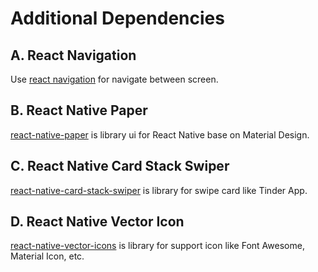 # Additional Dependencies

## A. React Navigation
  Use [react navigation](https://reactnavigation.org/docs/en/next/getting-started.html) for navigate between screen.

## B. React Native Paper
  [react-native-paper](https://callstack.github.io/react-native-paper/index.html) is library ui for React Native base on Material Design.

## C. React Native Card Stack Swiper
  [react-native-card-stack-swiper](https://github.com/lhandel/react-native-card-stack-swiper) is library for swipe card like Tinder App.

## D. React Native Vector Icon
  [react-native-vector-icons](https://github.com/oblador/react-native-vector-icons) is library for support icon like Font Awesome, Material Icon, etc.